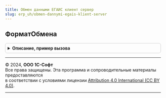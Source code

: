 ```yaml
---
title: Обмен данными ЕГАИС клиент сервер
slug: erp_uh/obmen-dannymi-egais-klient-server
---
```



## ФорматОбмена
<details style="margin: 1em 0; padding: 0.5em; border: 1px solid #ccc; border-radius: 6px;">

<summary style="font-weight: bold; cursor: pointer;">Описание, пример вызова</summary>

```bsl

// Возвращает используемый формат обмена.
//
// Параметры:
//  ФорматОбмена - ПеречислениеСсылка.ФорматыОбменаЕГАИС - Формат обмена с ЕГАИС.
//
// Возвращаемое значение:
//  ПеречислениеСсылка.ФорматыОбменаЕГАИС - Формат обмена с ЕГАИС.
//
Функция ФорматОбмена(ФорматОбмена = Неопределено) Экспорт
```

Пример вызова
```bsl
Результат = ОбменДаннымиЕГАИСКлиентСервер.ФорматОбмена(ФорматОбмена);
```
</details>

---

© 2024, **ООО 1С-Софт**  
Все права защищены. Эта программа и сопроводительные материалы предоставляются  
в соответствии с условиями лицензии [Attribution 4.0 International (CC BY 4.0)](https://creativecommons.org/licenses/by/4.0/legalcode).

---
